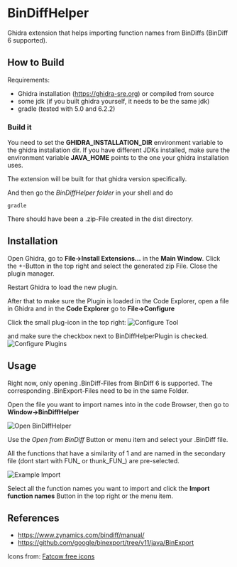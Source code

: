 # BinDiffHelper

Ghidra extension that helps importing function names from BinDiffs (BinDiff 6 supported).

## How to Build
Requirements:

* Ghidra installation (https://ghidra-sre.org) or compiled from source
* some jdk (if you built ghidra yourself, it needs to be the same jdk)
* gradle (tested with 5.0 and 6.2.2)

### Build it
You need to set the **GHIDRA_INSTALLATION_DIR** environment variable to the ghidra installation dir.
If you have different JDKs installed, make sure the environment variable **JAVA_HOME** points to the one your ghidra installation uses.

The extension will be built for that ghidra version specifically.

And then go the *BinDiffHelper folder* in your shell and do

```
gradle
```

There should have been a .zip-File created in the dist directory.

## Installation

Open Ghidra, go to **File->Install Extensions...** in the **Main Window**. Click the +-Button in the top right and select the generated zip File. Close the plugin manager.

Restart Ghidra to load the new plugin.

After that to make sure the Plugin is loaded in the Code Explorer, open a file in Ghidra and in the **Code Explorer** go to **File->Configure**

Click the small plug-icon in the top right:
![Configure Tool](https://i.imgur.com/xVqdY9U.png)

and make sure the checkbox next to BinDiffHelperPlugin is checked.
![Configure Plugins](https://i.imgur.com/n6yhIpz.png)

## Usage

Right now, only opening .BinDiff-Files from BinDiff 6 is supported. The corresponding .BinExport-Files need to be in the same Folder.

Open the file you want to import names into in the code Browser, then go to **Window->BinDiffHelper**

![Open BinDiffHelper](https://i.imgur.com/nl5Jino.png)

Use the *Open from BinDiff* Button or menu item and select your .BinDiff file.

All the functions that have a similarity of 1 and are named in the secondary file (dont start with FUN_ or thunk_FUN_) are pre-selected.

![Example Import](https://i.imgur.com/b9HXm3s.png)

Select all the function names you want to import and click the **Import function names** Button in the top right or the menu item.


## References
* https://www.zynamics.com/bindiff/manual/
* https://github.com/google/binexport/tree/v11/java/BinExport

Icons from: [Fatcow free icons](https://www.fatcow.com/free-icons)